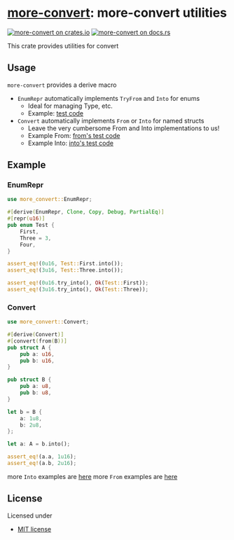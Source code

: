 # [more-convert][docsrs]: more-convert utilities

[![more-convert on crates.io][cratesio-image]][cratesio]
[![more-convert on docs.rs][docsrs-image]][docsrs]

[cratesio-image]: https://img.shields.io/crates/v/more-convert.svg
[cratesio]: https://crates.io/crates/more-convert
[docsrs-image]: https://docs.rs/more-convert/badge.svg
[docsrs]: https://docs.rs/more-convert

This crate provides utilities for convert

## Usage

`more-convert` provides a derive macro

- `EnumRepr` automatically implements `TryFrom` and `Into` for enums
  - Ideal for managing Type, etc.
  - Example: [test code](./more-convert/tests/enum_repr.rs)
- `Convert` automatically implements `From` or `Into` for named structs
  - Leave the very cumbersome From and Into implementations to us!
  - Example From: [from's test code](./more-convert/tests/from/normal.rs)
  - Example Into: [into's test code](./more-convert/tests/into/normal.rs)

## Example

### EnumRepr

```rust
use more_convert::EnumRepr;

#[derive(EnumRepr, Clone, Copy, Debug, PartialEq)]
#[repr(u16)]
pub enum Test {
    First,
    Three = 3,
    Four,
}

assert_eq!(0u16, Test::First.into());
assert_eq!(3u16, Test::Three.into());

assert_eq!(0u16.try_into(), Ok(Test::First));
assert_eq!(3u16.try_into(), Ok(Test::Three));
```

### Convert

```rust
use more_convert::Convert;

#[derive(Convert)]
#[convert(from(B))]
pub struct A {
    pub a: u16,
    pub b: u16,
}

pub struct B {
    pub a: u8,
    pub b: u8,
}

let b = B {
    a: 1u8,
    b: 2u8,
};

let a: A = b.into();

assert_eq!(a.a, 1u16);
assert_eq!(a.b, 2u16);
```

more `Into` examples are [here](./more-convert/tests/from/)
more `From` examples are [here](./more-convert/tests/into/)

## License

Licensed under

- [MIT license](https://github.com/moriyoshi-kasuga/more-convert/blob/main/LICENSE)
